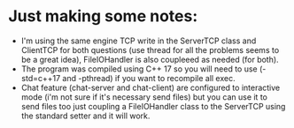 <h1>Just making some notes:</h1>

- I'm using the same engine TCP write in the ServerTCP class and ClientTCP for both questions (use thread for all the problems seems to be a great idea), FileIOHandler is also coupleeed as needed (for both).
- The program was compiled using C++ 17 so you will need to use (-std=c++17 and -pthread) if you want to recompile all exec.
- Chat feature (chat-server and chat-client) are configured to interactive mode (i'm not sure if it's necessary send files) but you can use it to send files too just coupling a FileIOHandler class to the ServerTCP using the standard setter and it will work. 
